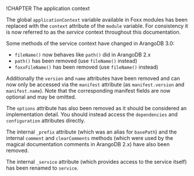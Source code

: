 !CHAPTER The application context

The global `applicationContext` variable available in Foxx modules has been replaced with the `context` attribute of the `module` variable. For consistency it is now referred to as the *service* context throughout this documentation.

Some methods of the service context have changed in ArangoDB 3.0:

* `fileName()` now behaves like `path()` did in ArangoDB 2.x
* `path()` has been removed (use `fileName()` instead)
* `foxxFileName()` has been removed (use `fileName()` instead)

Additionally the `version` and `name` attributes have been removed and can now only be accessed via the `manifest` attribute (as `manifest.version` and `manifest.name`). Note that the corresponding manifest fields are now optional and may be omitted.

The `options` attribute has also been removed as it should be considered an implementation detail. You should instead access the `dependencies` and `configuration` attributes directly.

The internal `_prefix` attribute (which was an alias for `basePath`) and the internal `comment` and `clearComments` methods (which were used by the magical documentation comments in ArangoDB 2.x) have also been removed.

The internal `_service` attribute (which provides access to the service itself) has been renamed to `service`.
